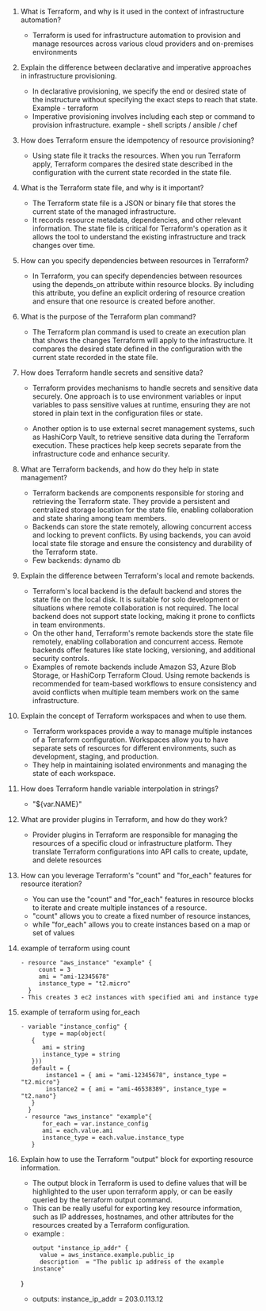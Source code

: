 1. What is Terraform, and why is it used in the context of infrastructure automation?
   - Terraform is used for infrastructure automation to provision and manage resources across various cloud providers and on-premises environments 

2. Explain the difference between declarative and imperative approaches in infrastructure provisioning.
   - In declarative provisioning, we specify the end or desired state of the instructure without specifying the exact steps to reach that state. Example - terraform
   - Imperative provisioning involves including each step or command to provision infrastructure. example - shell scripts / ansible / chef

3. How does Terraform ensure the idempotency of resource provisioning?
    - Using state file it tracks the resources. When you run Terraform apply, Terraform compares the desired state described in the configuration with the current state recorded in the state file.

4. What is the Terraform state file, and why is it important?
     - The Terraform state file is a JSON or binary file that stores the current state of the managed infrastructure. 
     - It records resource metadata, dependencies, and other relevant information. The state file is critical for Terraform's operation as it allows the tool to understand the existing infrastructure and track changes over time.

5. How can you specify dependencies between resources in Terraform?
     - In Terraform, you can specify dependencies between resources using the depends_on attribute within resource blocks. By including this attribute, you define an explicit ordering of resource creation and ensure that one resource is created before another. 

6. What is the purpose of the Terraform plan command?
     - The Terraform plan command is used to create an execution plan that shows the changes Terraform will apply to the infrastructure. It compares the desired state defined in the configuration with the current state recorded in the state file.

7. How does Terraform handle secrets and sensitive data?
     - Terraform provides mechanisms to handle secrets and sensitive data securely. One approach is to use environment variables or input variables to pass sensitive values at runtime, ensuring they are not stored in plain text in the configuration files or state.

     - Another option is to use external secret management systems, such as HashiCorp Vault, to retrieve sensitive data during the Terraform execution. These practices help keep secrets separate from the infrastructure code and enhance security.

8. What are Terraform backends, and how do they help in state management?
     - Terraform backends are components responsible for storing and retrieving the Terraform state. They provide a persistent and centralized storage location for the state file, enabling collaboration and state sharing among team members.
     - Backends can store the state remotely, allowing concurrent access and locking to prevent conflicts. By using backends, you can avoid local state file storage and ensure the consistency and durability of the Terraform state.
     - Few backends: dynamo db

9. Explain the difference between Terraform's local and remote backends.
     - Terraform's local backend is the default backend and stores the state file on the local disk. It is suitable for solo development or situations where remote collaboration is not required. The local backend does not support state locking, making it prone to conflicts in team environments.
     - On the other hand, Terraform's remote backends store the state file remotely, enabling collaboration and concurrent access. Remote backends offer features like state locking, versioning, and additional security controls.
     - Examples of remote backends include Amazon S3, Azure Blob Storage, or HashiCorp Terraform Cloud. Using remote backends is recommended for team-based workflows to ensure consistency and avoid conflicts when multiple team members work on the same infrastructure.

10. Explain the concept of Terraform workspaces and when to use them.
      - Terraform workspaces provide a way to manage multiple instances of a Terraform configuration. Workspaces allow you to have separate sets of resources for different environments, such as development, staging, and production. 
      - They help in maintaining isolated environments and managing the state of each workspace.

11. How does Terraform handle variable interpolation in strings?
       - "${var.NAME}"

12. What are provider plugins in Terraform, and how do they work?
       - Provider plugins in Terraform are responsible for managing the resources of a specific cloud or infrastructure platform. They translate Terraform configurations into API calls to create, update, and delete resources

13. How can you leverage Terraform's "count" and "for_each" features for resource iteration?
       - You can use the "count" and "for_each" features in resource blocks to iterate and create multiple instances of a resource. 
       - "count" allows you to create a fixed number of resource instances, 
       - while "for_each" allows you to create instances based on a map or set of values

14. example of terraform using count
       ```
       - resource "aws_instance" "example" {
            count = 3
            ami = "ami-12345678"
            instance_type = "t2.micro"
         }
      - This creates 3 ec2 instances with specified ami and instance type
       ```
16. example of terraform using for_each
     ```
     - variable "instance_config" {
           type = map(object(
        {
           ami = string
           instance_type = string
        }))
        default = {
            instance1 = { ami = "ami-12345678", instance_type = "t2.micro"}
            instance2 = { ami = "ami-46538389", instance_type = "t2.nano"}
        }
       }
      - resource "aws_instance" "example"{
           for_each = var.instance_config
           ami = each.value.ami
           instance_type = each.value.instance_type
        }
     ```   
18. Explain how to use the Terraform "output" block for exporting resource information.
     - The output block in Terraform is used to define values that will be highlighted to the user upon terraform apply, or can be easily queried by the terraform output command. 
      - This can be really useful for exporting key resource information, such as IP addresses, hostnames, and other attributes for the resources created by a Terraform configuration.
     - example : 
       ```
       output "instance_ip_addr" {
         value = aws_instance.example.public_ip
         description  = "The public ip address of the example instance"
      }
     - outputs: instance_ip_addr = 203.0.113.12
    ```
